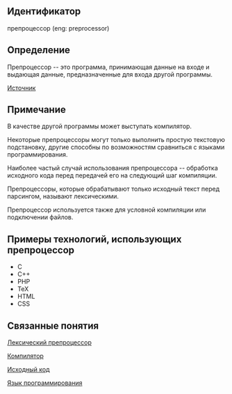 ## Идентификатор
препроцессор (eng: preprocessor)


## Определение
Препроцессор -- это программа, принимающая данные на входе и выдающая данные, предназначенные для входа другой 
программы.

[Источник](https://docs.microsoft.com/en-us/cpp/preprocessor/preprocessor?view=msvc-170)


## Примечание
В качестве другой программы может выступать компилятор.

Некоторые препроцессоры могут только выполнить простую текстовую подстановку, другие способны по возможностям сравниться
с языками программирования.

Наиболее частый случай использования препроцессора -- обработка исходного кода перед передачей его на следующий шаг 
компиляции.

Препроцессоры, которые обрабатывают только исходный текст перед парсингом, называют лексическими.

Препроцессор используется также для условной компиляции или подключении файлов.


## Примеры технологий, использующих препроцессор
- С
- С++
- PHP
- ТеХ
- HTML
- CSS


## Связанные понятия
[Лексический препроцессор](lexical_preprocessor.md)

[Компилятор](compiler.md)

[Исходный код](source_code.md)

[Язык программирования](programming_language.md)
